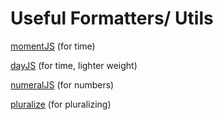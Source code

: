 # Useful Formatters/ Utils

[momentJS](https://momentjs.com/) \(for time\)

[dayJS](https://day.js.org/) \(for time, lighter weight\)

[numeralJS](http://numeraljs.com/) \(for numbers\)

[pluralize](https://www.npmjs.com/package/pluralize) \(for pluralizing\)


